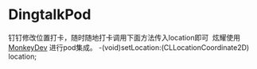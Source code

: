 # DingtalkPod

钉钉修改位置打卡，随时随地打卡调用下面方法传入location即可  炫耀使用[MonkeyDev](https://github.com/AloneMonkey/MonkeyDev) 进行pod集成。
-(void)setLocation:(CLLocationCoordinate2D) location;
